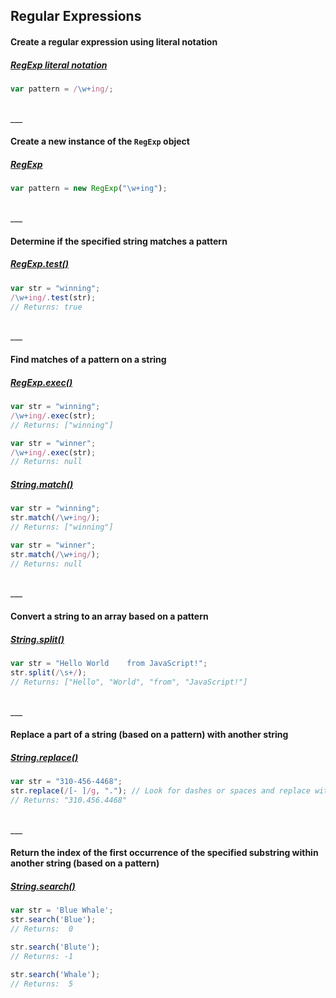 ## Regular Expressions

#### Create a regular expression using literal notation
##### [RegExp literal notation](https://developer.mozilla.org/en-US/docs/Web/JavaScript/Guide/Regular_Expressions)
```js
var pattern = /\w+ing/;
```

<br>
___
<br>

#### Create a new instance of the `RegExp` object
##### [RegExp](https://developer.mozilla.org/en-US/docs/Web/JavaScript/Reference/Global_Objects/RegExp)
```js
var pattern = new RegExp("\w+ing");
```

<br>
___
<br>

#### Determine if the specified string matches a pattern
##### [RegExp.test()](https://developer.mozilla.org/en-US/docs/Web/JavaScript/Reference/Global_Objects/RegExp/test)
```js
var str = "winning";
/\w+ing/.test(str);
// Returns: true
```

<br>
___
<br>

#### Find matches of a pattern on a string
##### [RegExp.exec()](https://developer.mozilla.org/en-US/docs/Web/JavaScript/Reference/Global_Objects/RegExp/exec)
```js
var str = "winning";
/\w+ing/.exec(str);
// Returns: ["winning"]

var str = "winner";
/\w+ing/.exec(str);
// Returns: null
```

##### [String.match()](https://developer.mozilla.org/en-US/docs/Web/JavaScript/Reference/Global_Objects/String/match)
```js
var str = "winning";
str.match(/\w+ing/);
// Returns: ["winning"]

var str = "winner";
str.match(/\w+ing/);
// Returns: null
```

<br>
___
<br>

#### Convert a string to an array based on a pattern
##### [String.split()](https://developer.mozilla.org/en-US/docs/Web/JavaScript/Reference/Global_Objects/String/split)
```js
var str = "Hello World    from JavaScript!";
str.split(/\s+/);
// Returns: ["Hello", "World", "from", "JavaScript!"]
```

<br>
___
<br>

#### Replace a part of a string (based on a pattern) with another string
##### [String.replace()](https://developer.mozilla.org/en-US/docs/Web/JavaScript/Reference/Global_Objects/String/replace)
```js
var str = "310-456-4468";
str.replace(/[- ]/g, "."); // Look for dashes or spaces and replace with periods
// Returns: "310.456.4468"
```

<br>
___
<br>

#### Return the index of the first occurrence of the specified substring within another string (based on a pattern)
##### [String.search()](https://developer.mozilla.org/en-US/docs/Web/JavaScript/Reference/Global_Objects/String/search)
```js
var str = 'Blue Whale';
str.search('Blue'); 
// Returns:  0

str.search('Blute'); 
// Returns: -1

str.search('Whale'); 
// Returns:  5
```
